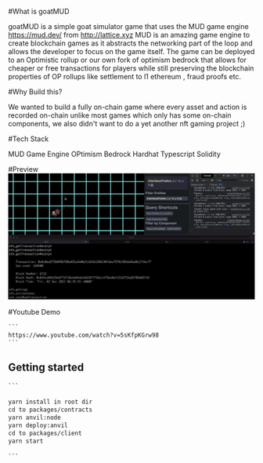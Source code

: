 #What is goatMUD

goatMUD is a simple goat simulator game that uses the MUD game engine https://mud.dev/ from http://lattice.xyz MUD is an amazing game engine to create blockchain games as it abstracts the networking part of the loop and allows the developer to focus on the game itself. The game can be deployed to an Optimistic rollup or our own fork of optimism bedrock that allows for cheaper or free transactions for players while still preserving the blockchain properties of OP rollups like settlement to l1 ethereum , fraud proofs etc.


#Why Build this?

We wanted to build a fully on-chain game where every asset and action is recorded on-chain unlike most games which only has some on-chain components, we also didn't want to do a yet another nft gaming project ;) 

#Tech Stack

MUD Game Engine
OPtimism Bedrock
Hardhat
Typescript
Solidity


#Preview
![goatMUD](https://raw.githubusercontent.com/antojoseph/goatMUD/main/goat.png)

#Youtube Demo
````
```
https://www.youtube.com/watch?v=5sKfpKGrw98
```
````
## Getting started
````
```

yarn install in root dir
cd to packages/contracts
yarn anvil:node
yarn deploy:anvil
cd to packages/client
yarn start

```
````
